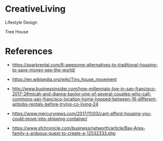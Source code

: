 # CreativeLiving
Lifestyle Design

Tree House

# References
+ https://sparkrental.com/8-awesome-alternatives-to-traditional-housing-to-save-money-see-the-world/

+ https://en.wikipedia.org/wiki/Tiny_house_movement

+ http://www.businessinsider.com/how-millennials-live-in-san-francisco-2017-2#micah-and-dianna-baylor-one-of-several-couples-who-call-commons-san-francisco-location-home-hopped-between-16-different-airbnbs-rentals-before-trying-co-living-24

+ https://www.mercurynews.com/2017/11/03/cant-afford-housing-you-could-move-into-shipping-container/

+ https://www.sfchronicle.com/business/networth/article/Bay-Area-family-s-arduous-quest-to-create-a-12532333.php
